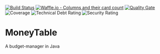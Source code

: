 [![Build Status](https://travis-ci.org/SupressWarnings/MoneyTable.svg?branch=master)](https://travis-ci.org/SupressWarnings/MoneyTable)
[![Waffle.io - Columns and their card count](https://badge.waffle.io/SupressWarnings/MoneyTable.svg?columns=all)](https://waffle.io/SupressWarnings/MoneyTable) 
[![Quality Gate](https://sonarcloud.io/api/project_badges/measure?project=moneytable&metric=alert_status)](https://sonarcloud.io/dashboard?id=moneytable)
![Coverage](https://sonarcloud.io/api/project_badges/measure?project=moneytable&metric=coverage)
![Technical Debt Rating](https://sonarcloud.io/api/project_badges/measure?project=moneytable&metric=sqale_index)
![Security Rating](https://sonarcloud.io/api/project_badges/measure?project=moneytable&metric=security_rating)

# MoneyTable
A budget-manager in Java
